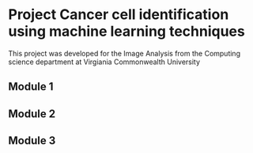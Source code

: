 # Project Cancer cell identification using machine learning techniques

This project was developed for the Image Analysis from the Computing science department at Virgiania Commonwealth University

## Module 1
## Module 2
## Module 3
